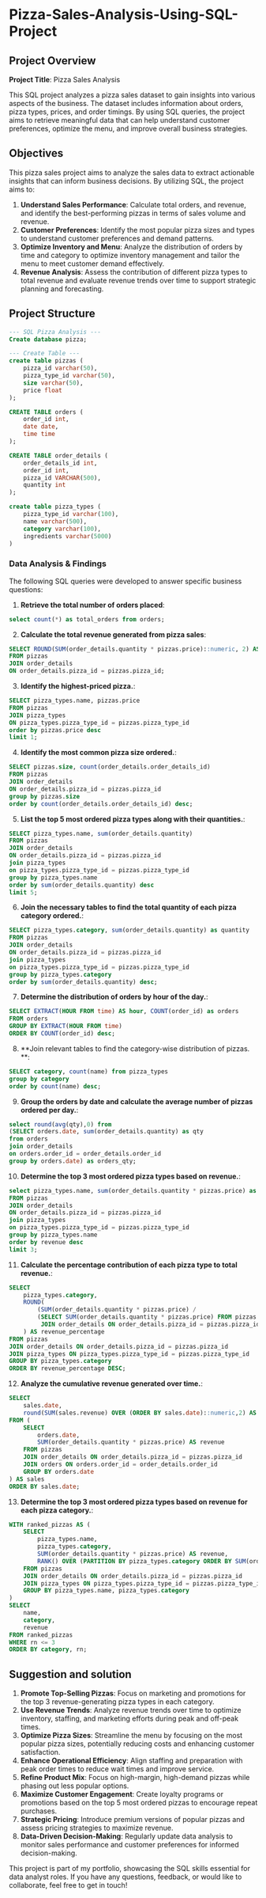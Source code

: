 # Pizza-Sales-Analysis-Using-SQL-Project

## Project Overview

**Project Title**: Pizza Sales Analysis  

This SQL project analyzes a pizza sales dataset to gain insights into various aspects of the business. The dataset includes information about orders, pizza types, prices, and order timings. By using SQL queries, the project aims to retrieve meaningful data that can help understand customer preferences, optimize the menu, and improve overall business strategies.

## Objectives

This pizza sales project aims to analyze the sales data to extract actionable insights that can inform business decisions. By utilizing SQL, the project aims to:

1. **Understand Sales Performance**: Calculate total orders, and revenue, and identify the best-performing pizzas in terms of sales volume and revenue.
2. **Customer Preferences**: Identify the most popular pizza sizes and types to understand customer preferences and demand patterns.
3. **Optimize Inventory and Menu**: Analyze the distribution of orders by time and category to optimize inventory management and tailor the menu to meet customer demand effectively.
4. **Revenue Analysis**: Assess the contribution of different pizza types to total revenue and evaluate revenue trends over time to support strategic planning and forecasting.

## Project Structure

```sql
--- SQL Pizza Analysis ---
Create database pizza;

--- Create Table ---
create table pizzas (
	pizza_id varchar(50),
	pizza_type_id varchar(50),
	size varchar(50),
	price float
);

CREATE TABLE orders (
    order_id int,
    date date,
    time time
);

CREATE TABLE order_details (
    order_details_id int,
    order_id int,
    pizza_id VARCHAR(500),
	quantity int
);

create table pizza_types (
	pizza_type_id varchar(100),
	name varchar(500),
	category varchar(100),
	ingredients varchar(5000)
)

```

### Data Analysis & Findings

The following SQL queries were developed to answer specific business questions:

1. **Retrieve the total number of orders placed**:
```sql
select count(*) as total_orders from orders;
```

2. **Calculate the total revenue generated from pizza sales**:
```sql
SELECT ROUND(SUM(order_details.quantity * pizzas.price)::numeric, 2) AS total_revenue
FROM pizzas  
JOIN order_details
ON order_details.pizza_id = pizzas.pizza_id;
```

3. **Identify the highest-priced pizza.**:
```sql
SELECT pizza_types.name, pizzas.price
FROM pizzas  
JOIN pizza_types
ON pizza_types.pizza_type_id = pizzas.pizza_type_id
order by pizzas.price desc
limit 1;
```

4. **Identify the most common pizza size ordered.**:
```sql
SELECT pizzas.size, count(order_details.order_details_id)
FROM pizzas  
JOIN order_details
ON order_details.pizza_id = pizzas.pizza_id
group by pizzas.size
order by count(order_details.order_details_id) desc;
```

5. **List the top 5 most ordered pizza types along with their quantities.**:
```sql
SELECT pizza_types.name, sum(order_details.quantity)
FROM pizzas  
JOIN order_details
ON order_details.pizza_id = pizzas.pizza_id
join pizza_types
on pizza_types.pizza_type_id = pizzas.pizza_type_id
group by pizza_types.name
order by sum(order_details.quantity) desc 
limit 5;
```

6. **Join the necessary tables to find the total quantity of each pizza category ordered.**:
```sql
SELECT pizza_types.category, sum(order_details.quantity) as quantity
FROM pizzas  
JOIN order_details
ON order_details.pizza_id = pizzas.pizza_id
join pizza_types
on pizza_types.pizza_type_id = pizzas.pizza_type_id
group by pizza_types.category
order by sum(order_details.quantity) desc;
```

7. **Determine the distribution of orders by hour of the day.**:
```sql
SELECT EXTRACT(HOUR FROM time) AS hour, COUNT(order_id) as orders
FROM orders
GROUP BY EXTRACT(HOUR FROM time)
ORDER BY COUNT(order_id) desc;
```

8. **Join relevant tables to find the category-wise distribution of pizzas. **:
```sql
SELECT category, count(name) from pizza_types
group by category
order by count(name) desc;
```

9. **Group the orders by date and calculate the average number of pizzas ordered per day.**:
```sql
select round(avg(qty),0) from
(SELECT orders.date, sum(order_details.quantity) as qty
from orders
join order_details
on orders.order_id = order_details.order_id
group by orders.date) as orders_qty;
```

10. **Determine the top 3 most ordered pizza types based on revenue.**:
```sql
select pizza_types.name, sum(order_details.quantity * pizzas.price) as revenue
FROM pizzas  
JOIN order_details
ON order_details.pizza_id = pizzas.pizza_id
join pizza_types
on pizza_types.pizza_type_id = pizzas.pizza_type_id
group by pizza_types.name
order by revenue desc 
limit 3;
```

11. **Calculate the percentage contribution of each pizza type to total revenue.**:
```sql
SELECT 
    pizza_types.category, 
    ROUND(
        (SUM(order_details.quantity * pizzas.price) / 
        (SELECT SUM(order_details.quantity * pizzas.price) FROM pizzas  
         JOIN order_details ON order_details.pizza_id = pizzas.pizza_id) * 100)::numeric, 2
    ) AS revenue_percentage
FROM pizzas  
JOIN order_details ON order_details.pizza_id = pizzas.pizza_id
JOIN pizza_types ON pizza_types.pizza_type_id = pizzas.pizza_type_id
GROUP BY pizza_types.category
ORDER BY revenue_percentage DESC;
```

12. **Analyze the cumulative revenue generated over time.**:
```sql
SELECT 
    sales.date, 
    round(SUM(sales.revenue) OVER (ORDER BY sales.date)::numeric,2) AS cum_revenue
FROM (
    SELECT 
        orders.date, 
        SUM(order_details.quantity * pizzas.price) AS revenue
    FROM pizzas  
    JOIN order_details ON order_details.pizza_id = pizzas.pizza_id
    JOIN orders ON orders.order_id = order_details.order_id
    GROUP BY orders.date
) AS sales
ORDER BY sales.date;
```

13. **Determine the top 3 most ordered pizza types based on revenue for each pizza category.**:
```sql
WITH ranked_pizzas AS (
    SELECT 
        pizza_types.name, 
        pizza_types.category, 
        SUM(order_details.quantity * pizzas.price) AS revenue,
        RANK() OVER (PARTITION BY pizza_types.category ORDER BY SUM(order_details.quantity * pizzas.price) DESC) AS rn
    FROM pizzas  
    JOIN order_details ON order_details.pizza_id = pizzas.pizza_id
    JOIN pizza_types ON pizza_types.pizza_type_id = pizzas.pizza_type_id
    GROUP BY pizza_types.name, pizza_types.category
)
SELECT 
    name, 
    category, 
    revenue
FROM ranked_pizzas
WHERE rn <= 3
ORDER BY category, rn;
```

## Suggestion and solution

1. **Promote Top-Selling Pizzas**: Focus on marketing and promotions for the top 3 revenue-generating pizza types in each category.
2. **Use Revenue Trends**: Analyze revenue trends over time to optimize inventory, staffing, and marketing efforts during peak and off-peak times.
3. **Optimize Pizza Sizes**: Streamline the menu by focusing on the most popular pizza sizes, potentially reducing costs and enhancing customer satisfaction.
4. **Enhance Operational Efficiency**: Align staffing and preparation with peak order times to reduce wait times and improve service.
5. **Refine Product Mix**: Focus on high-margin, high-demand pizzas while phasing out less popular options.
6. **Maximize Customer Engagement**: Create loyalty programs or promotions based on the top 5 most ordered pizzas to encourage repeat purchases.
7. **Strategic Pricing**: Introduce premium versions of popular pizzas and assess pricing strategies to maximize revenue.
8. **Data-Driven Decision-Making**: Regularly update data analysis to monitor sales performance and customer preferences for informed decision-making.

This project is part of my portfolio, showcasing the SQL skills essential for data analyst roles. If you have any questions, feedback, or would like to collaborate, feel free to get in touch!
